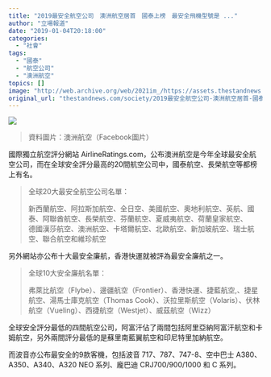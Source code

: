 ```yaml
---
title: "2019最安全航空公司　澳洲航空居首　國泰上榜　最安全飛機型號是 ..."
author: "立場報道"
date: "2019-01-04T20:18:00"
categories:
  - "社會"
tags:
  - "國泰"
  - "航空公司"
  - "澳洲航空"
topics: []
image: "http://web.archive.org/web/2021im_/https://assets.thestandnews.com/media/photos/qantas_GtMuS.png"
original_url: "thestandnews.com/society/2019最安全航空公司-澳洲航空居首-國泰上榜-最安全飛機型號是"
---
```

![](http://web.archive.org/web/2021im_/https://assets.thestandnews.com/media/photos/qantas_GtMuS.png)
> 資料圖片：澳洲航空（Facebook圖片）

國際獨立航空評分網站 AirlineRatings.com，公布澳洲航空是今年全球最安全航空公司，而在全球安全評分最高的20間航空公司中，國泰航空、長榮航空等都榜上有名。

> 全球20大最安全航空公司名單：
> 
> 新西蘭航空、阿拉斯加航空、全日空、美國航空、奧地利航空、英航、國泰、阿聯酋航空、長榮航空、芬蘭航空、夏威夷航空、荷蘭皇家航空、  
> 德國漢莎航空、澳洲航空、卡塔爾航空、北歐航空、新加玻航空、瑞士航空、聯合航空和維珍航空

另外網站亦公布十大最安全廉航，香港快運就被評為最安全廉航之一。

> 全球10大安全廉航名單：
> 
> 弗萊比航空（Flybe）、邊疆航空（Frontier）、香港快運、捷藍航空,、捷星航空、湯馬士庫克航空（Thomas Cook）、沃拉里斯航空（Volaris）、伏林航空（Vueling）、西捷航空（Westjet）、威茲航空（Wizz）

全球安全評分最低的四間航空公司，阿富汗佔了兩間包括阿里亞納阿富汗航空和卡姆航空，另外兩間評分最低的是蘇里南藍翼航空和印尼特里加納航空。

而波音亦公布最安全的9款客機，包括波音 717、787、747-8、空中巴士 A380、A350、A340、A320 NEO 系列、龐巴迪 CRJ700/900/1000 和 C 系列。